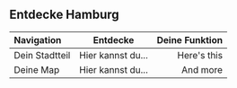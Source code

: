 ## Entdecke Hamburg  


| Navigation      | Entdecke | Deine Funktion     |
| :---        |    :----:   |          ---: |
|  Dein Stadtteil     | Hier kannst du...       | Here's this   |
| Deine Map   | Hier kannst du...        | And more      |
